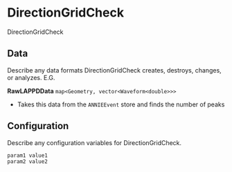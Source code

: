 # DirectionGridCheck

DirectionGridCheck

## Data

Describe any data formats DirectionGridCheck creates, destroys, changes, or analyzes. E.G.

**RawLAPPDData** `map<Geometry, vector<Waveform<double>>>`
* Takes this data from the `ANNIEEvent` store and finds the number of peaks


## Configuration

Describe any configuration variables for DirectionGridCheck.

```
param1 value1
param2 value2
```
